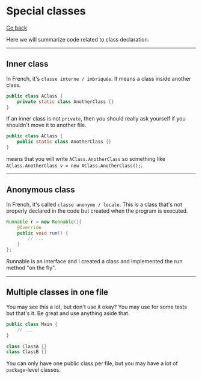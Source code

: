 # Special classes

[Go back](..)

Here we will summarize code related to class
declaration.

<hr class="sr">

## Inner class

In French, it's ``classe interne / imbriquée``. It means
a class inside another class.

```java
public class AClass {
    private static class AnotherClass {}
}
```

If an inner class is not ``private``, then you should
really ask yourself if you shouldn't move it to
another file.

```java
public class AClass {
    public static class AnotherClass {}
}
```

means that you will write ``AClass.AnotherClass``
so something like ``AClass.AnotherClass v = new AClass.AnotherClass();``.

<hr class="sl">

## Anonymous class

In French, it's called ``classe anonyme / locale``.
This is a class that's not properly declared in the code
but created when the program is executed.

```java
Runnable r = new Runnable(){
    @Override
    public void run() {
        // ...
    }
};
```

Runnable is an interface and I created a class and
implemented the run method "on the fly".

<hr class="sr">

## Multiple classes in one file

You may see this a lot, but don't use it okay? You
may use for some tests but that's it. Be great and
use anything aside that.

```java
public class Main {
    // ...
}

class ClassA {}
class ClassB {}
```

You can only have one public class per file, but you
may have a lot of ``package``-level classes.